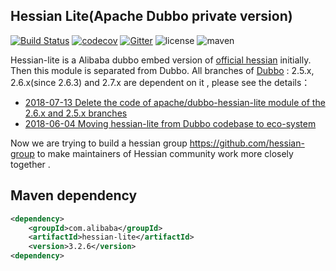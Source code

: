 ## Hessian Lite(Apache Dubbo private version)

[![Build Status](https://travis-ci.org/apache/dubbo-hessian-lite.svg?branch=master)](https://travis-ci.org/apache/dubbo-hessian-lite)
[![codecov](https://codecov.io/gh/apache/dubbo-hessian-lite/branch/master/graph/badge.svg)](https://codecov.io/gh/apache/dubbo-hessian-lite)
[![Gitter](https://badges.gitter.im/alibaba/dubbo.svg)](https://gitter.im/alibaba/dubbo?utm_source=badge&utm_medium=badge&utm_campaign=pr-badge)
![license](https://img.shields.io/github/license/alibaba/dubbo.svg)
![maven](https://img.shields.io/maven-central/v/com.alibaba/hessian-lite.svg)

Hessian-lite is a Alibaba dubbo embed version of [official hessian](https://github.com/ebourg/hessian) initially.  Then this module is separated from Dubbo. All branches of [Dubbo](https://github.com/apache/dubbo) : 2.5.x, 2.6.x(since 2.6.3) and 2.7.x  are dependent on it , please see the details：

- [2018-07-13 Delete the code of apache/dubbo-hessian-lite module of the 2.6.x and 2.5.x branches](https://lists.apache.org/thread.html/72f7bbca340e96fb7da6a7ada014312953cfccd19271fad8e60cbf39@%3Cdev.dubbo.apache.org%3E) 
- [2018-06-04 Moving hessian-lite from Dubbo codebase to eco-system](https://lists.apache.org/thread.html/872bbcada2db0f04145f853dd7c7f8abef589807b8089a5016478ec8@%3Cdev.dubbo.apache.org%3E) 

Now we are trying to build a hessian group https://github.com/hessian-group to make maintainers of Hessian community work more closely together .

## Maven dependency

```xml
<dependency>
    <groupId>com.alibaba</groupId>
    <artifactId>hessian-lite</artifactId>
    <version>3.2.6</version>
<dependency>
```

